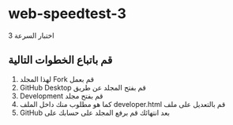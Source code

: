 # web-speedtest-3

3 اختبار السرعة

## قم باتباع الخطوات التالية

1. لهذا المجلد Fork قم بعمل
2. GitHub Desktop قم بفتح المجلد عن طريق
3. Development قم بفتح مجلد
4. كما هو مطلوب منك داخل الملف developer.html قم بالتعديل على ملف
5. GitHub بعد انتهائك قم برفع المجلد على حسابك على
